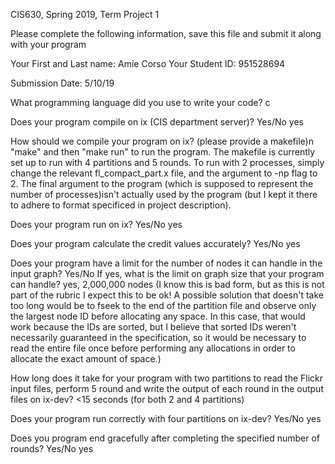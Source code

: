 
CIS630, Spring 2019, Term Project 1


Please complete the following information, save this file and submit it along with your program

Your First and Last name: Amie Corso
Your Student ID: 951528694

Submission Date: 5/10/19

What programming language did you use to write your code? 
    c

Does your program compile on ix (CIS department server)? Yes/No
    yes

How should we compile your program on ix? (please provide a makefile)n
    "make" and then "make run" to run the program.  The makefile is currently set up to run with 4 partitions and 5 rounds.  To run with 2 processes, simply change the relevant fl_compact_part.x file, and the argument to -np flag to 2.  The final argument to the program (which is supposed to represent the number of processes)isn't actually used by the program (but I kept it there to adhere to format specificed in project description).

Does your program run on ix? Yes/No
    yes

Does your program calculate the credit values accurately? Yes/No
    yes

Does your program have a limit for the number of nodes it can handle in the input graph? Yes/No
If yes, what is the limit on graph size that your program can handle?
    yes, 2,000,000 nodes
    (I know this is bad form, but as this is not part of the rubric I expect this to be ok! A possible solution that doesn't take too long would be to fseek to the end of the partition file and observe only the largest node ID before allocating any space.  In this case, that would work because the IDs are sorted, but I believe that sorted IDs weren't necessarily guaranteed in the specification, so it would be necessary to read the entire file once before performing any allocations in order to allocate the exact amount of space.)

How long does it take for your program with two partitions to read the Flickr input files, perform 5 round and write 
the output of each round in the output files on ix-dev?
    <15 seconds (for both 2 and 4 partitions)

Does your program run correctly with four partitions on ix-dev? Yes/No
    yes

Does you program end gracefully after completing the specified number of rounds? Yes/No
    yes
